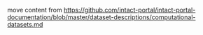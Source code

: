 move content from https://github.com/intact-portal/intact-portal-documentation/blob/master/dataset-descriptions/computational-datasets.md
